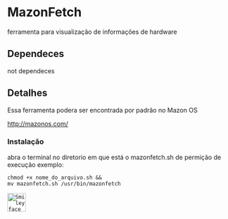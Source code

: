 # MazonFetch
ferramenta para visualização de informações de hardware 

<h2>Dependeces</h2>
not dependeces
<h2>Detalhes</h2>
Essa ferramenta podera ser encontrada por padrão no Mazon OS

http://mazonos.com/

<h3>Instalação</h3>
abra o terminal no diretorio em que está o 
mazonfetch.sh 
de permição de execução
exemplo:<br>
<code>
chmod +x nome_do_arquivo.sh &&
mv mazonfetch.sh /usr/bin/mazonfetch 
  
<img src="https://www.instagram.com/p/By3GLL1AV5J/?utm_source=ig_web_copy_link" alt="Smiley face" height="42" width="42">

</code>
